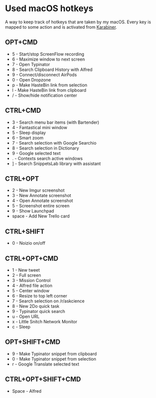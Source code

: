 # Used macOS hotkeys

A way to keep track of hotkeys that are taken by my macOS. Every key is mapped to some action and is activated from [Karabiner](../macOS/apps/karabiner/karabiner.md).

## OPT+CMD

- 5 - Start/stop ScreenFlow recording
- 6 - Maximize window to next screen
- 7 - Open Typinator
- 8 - Search Clipboard History with Alfred
- 9 - Connect/disconnect AirPods
- 0 - Open Dropzone
- p - Make HasteBin link from selection
- l - Make HasteBin link from clipboard
- / - Show/hide notification center

## CTRL+CMD

- 3 - Search menu bar items (with Bartender)
- 4 - Fantastical mini window
- 5 - Sleep display
- 6 - Smart zoom
- 7 - Search selection with Google Searchio
- 8 - Search selection in Dictionary
- 9 - Google selected text
- . - Contexts search active windows
- ] - Search SnippetsLab library with assistant

## CTRL+OPT

- 2 - New Imgur screenshot
- 3 - New Annotate screenshot
- 4 - Open Annotate screenshot
- 5 - Screenshot entire screen
- 9 - Show Launchpad
- space - Add New Trello card

## CTRL+SHIFT

- 0 - Noizio on/off

## CTRL+OPT+CMD

- 1 - New tweet
- 2 - Full screen
- 3 - Mission Control
- 4 - Alfred file action
- 5 - Center window
- 6 - Resize to top left corner
- 7 - Search selection on /r/askcience
- 8 - New 2Do quick task
- 9 - Typinator quick search
- u - Open URL
- x - Little Snitch Network Monitor
- c - Sleep

## OPT+SHIFT+CMD

- 9 - Make Typinator snippet from clipboard
- 0 - Make Typinator snippet from selection
- r - Google Translate selected text

## CTRL+OPT+SHIFT+CMD

- Space - Alfred
